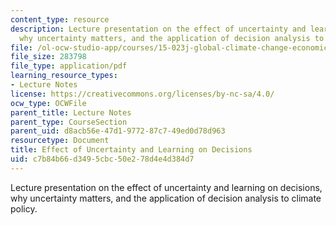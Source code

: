 ```yaml
---
content_type: resource
description: Lecture presentation on the effect of uncertainty and learning on decisions,
  why uncertainty matters, and the application of decision analysis to climate policy.
file: /ol-ocw-studio-app/courses/15-023j-global-climate-change-economics-science-and-policy-spring-2008/c7b84b66d3495cbc50e278d4e4d384d7_lec20.pdf
file_size: 283798
file_type: application/pdf
learning_resource_types:
- Lecture Notes
license: https://creativecommons.org/licenses/by-nc-sa/4.0/
ocw_type: OCWFile
parent_title: Lecture Notes
parent_type: CourseSection
parent_uid: d8acb56e-47d1-9772-87c7-49ed0d78d963
resourcetype: Document
title: Effect of Uncertainty and Learning on Decisions
uid: c7b84b66-d349-5cbc-50e2-78d4e4d384d7
---
```

Lecture presentation on the effect of uncertainty and learning on decisions, why uncertainty matters, and the application of decision analysis to climate policy.
